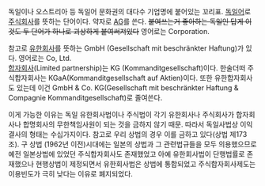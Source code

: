 독일이나 오스트리아 등 독일어 문화권의 대다수 기업명에 붙어있는 꼬리표.
[독일어](%EB%8F%85%EC%9D%BC%EC%96%B4.md)로
[주식회사](%EC%A3%BC%EC%8B%9D%ED%9A%8C%EC%82%AC.md)를 뜻하는 단어이다. 약자로
[AG](AG.md)를 쓴다. <del>붙여쓰는거 좋아하는 독일인 답게 이것도 두 단어가 하나로 괴상하게 붙여써져있다</del>
영어로는 Corporation.

참고로 [유한회사](%EC%9C%A0%ED%95%9C%ED%9A%8C%EC%82%AC.md)를 뜻하는 GmbH (Gesellschaft
mit beschränkter Haftung)가 있다. 영어로는 Co, Ltd.  
[합자회사](%ED%95%A9%EC%9E%90%ED%9A%8C%EC%82%AC.md)(Limited partnership)는 KG
(Kommanditgesellschaft)이다. 한술더떠 주식합자회사는 KGaA(Kommanditgesellschaft auf
Aktien)이다. 또한 유한합자회사도 있는데 이건 GmbH & Co. KG(Gesellschaft mit beschränkter
Haftung & Compagnie Kommanditgesellschaft)로 줄여쓴다.

이게 가능한 이유는 독일 유한회사법이나 주식법이 각기 유한회사나 주식회사가 합자회사나 합명회사의 무한책임사원이 되는 것을 금하지 않기 때문.
따라서 독일사법상 이익결사의 형태는 수십가지이다. 참고로 우리 상법의 경우 이를 금하고 있다(상법 제173조). 구 상법 (1962년
이전)시대에는 일본의 상법과 그 관련법규들을 모두 의용했으므로 예전 일본상법에 있었던 주식합자회사도 존재했었고 아예 유한회사법이 단행법률로
존재했으나 현행상법이 제정되면서 유한회사법은 상법에 통합되었고 주식합자회사제도는 이용빈도가 극히 낮다는 이유로 폐지되었다.

